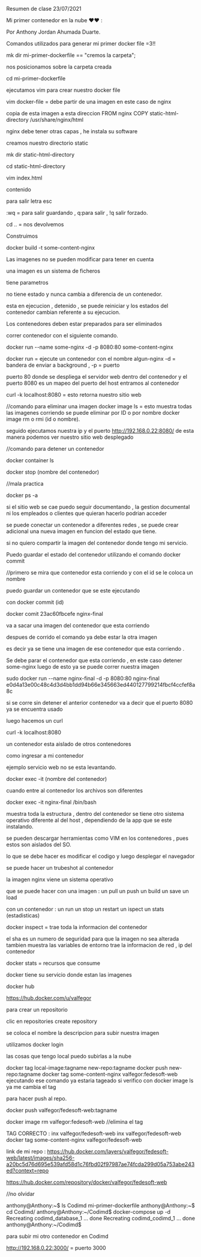 Resumen de clase 23/07/2021

Mi primer contenedor en la nube ♥♥ : 

Por Anthony Jordan Ahumada Duarte.

Comandos utilizados para generar mi primer docker file =3!!

mk dir mi-primer-dockerfile == "cremos la carpeta";

nos posicionamos sobre la carpeta creada

cd mi-primer-dockerfile

ejecutamos vim para crear nuestro docker file

vim docker-file = debe partir de una imagen en este caso de nginx


copia de esta imagen a esta direccion
FROM nginx
COPY static-html-directory /usr/share/nginx/html

nginx debe tener otras capas , he instala su software

creamos nuestro directorio static

mk dir static-html-directory

cd static-html-directory

vim index.html

contenido

para salir letra esc 

:wq = para salir guardando , q:para salir , !q salir forzado.

cd .. = nos devolvemos

Construimos

docker build -t some-content-nginx


Las imagenes no se pueden modificar para tener en cuenta

una imagen es un sistema de ficheros

tiene parametros

no tiene estado y nunca cambia a diferencia de un contenedor.

esta en ejecucion , detenido , se puede reiniciar y los estados del contenedor cambian referente a su ejecucion.

Los contenedores deben estar preparados para ser eliminados

correr contenedor con el siguiente comando.

docker run --name some-nginx -d -p 8080:80 some-content-nginx

docker run = ejecute un contenedor con el nombre algun-nginx -d = bandera de enviar a background , -p = puerto

puerto 80 donde se despliega el servidor web dentro del contenedor y el puerto 8080 es un mapeo del puerto del host entramos
al contenedor

curl -k localhost:8080 = esto retorna nuestro sitio web

//comando para eliminar una imagen docker image ls = esto muestra todas las imagenes corriendo
se puede eliminar por ID o por nombre
docker image rm o rmi (id o nombre).


seguido ejecutamos nuestra ip y el puerto http://192.168.0.22:8080/ de esta manera podemos ver nuestro sitio web desplegado

//comando para detener un contenedor 

docker container ls

docker stop (nombre del contenedor)


//mala practica

docker ps -a 

si el sitio web se cae puedo seguir documentando , la gestion documental ni los empleados o clientes que quieran hacerlo
podrian acceder

se puede conectar un contenedor a diferentes redes , se puede crear adicional una nueva imagen en funcion del estado que tiene.

si no quiero compartir la imagen del contenedor donde tengo mi servicio.

Puedo guardar el estado del contenedor
utilizando el comando
docker commit

//primero se mira que contenedor esta corriendo y con el id se le coloca un nombre

puedo guardar un contenedor que se este ejecutando

con docker commit (id)

docker comit 23ac60fbcefe nginx-final

va a sacar una imagen del contenedor que esta corriendo

despues de corrido el comando ya debe estar la otra imagen 

es decir ya se tiene una imagen de ese contenedor que esta corriendo .

Se debe parar el contenedor que esta corriendo , en este caso detener some-nginx
luego de esto ya se puede correr nuestra imagen


sudo docker run --name nginx-final -d -p 8080:80 nginx-final
e0d4a13e00c48c4d3d4bb1dd94b66e345663ed440127799214fbcf4ccfef8a8c

si se corre sin detener el anterior contenedor va a decir que el puerto 8080 ya se encuentra usado

luego hacemos un curl

curl -k localhost:8080


un contenedor esta aislado de otros contenedores 

como ingresar a mi contenedor

ejemplo servicio web no se esta levantando.

docker exec -it (nombre del contenedor)

cuando entre al contenedor los archivos son diferentes 

docker exec -it nginx-final /bin/bash

muestra toda la estructura , dentro del contenedor se tiene otro sistema operativo diferente al del host , dependiendo
de la app que se este instalando.


se pueden descargar herramientas como VIM en los contenedores , pues estos son aislados del SO.

lo que se debe hacer es modificar el codigo y luego desplegar el navegador	

se puede hacer un trubeshot al contenedor

la imagen nginx viene un sistema operativo

que se puede hacer con una imagen : 
un pull
un push
un build
un save
un load

con un contenedor : 
un run 
un stop
un restart
un ispect
un stats (estadisticas)

docker inspect = trae toda la informacion del contenedor

el sha es un numero de seguridad para que la imagen no sea alterada
tambien muestra las variables de entorno
trae la informacion de red , ip del contenedor

docker stats = recursos que consume

docker tiene su servicio donde estan las imagenes

docker hub

https://hub.docker.com/u/valfegor

para crear un repositorio

clic en repositories create repository

se coloca el nombre la descripcion para subir nuestra imagen

utilizamos docker login

las cosas que tengo local puedo subirlas a la nube

docker tag local-image:tagname new-repo:tagname
docker push new-repo:tagname
docker tag some-content-nginx valfegor:fedesoft-web
ejecutando ese comando ya estaria tageado
si verifico con docker image ls ya me cambia el tag

para hacer push al repo.

docker push valfegor/fedesoft-web:tagname

docker image rm valfegor:fedesoft-web //elimina el tag

TAG CORRECTO : 
inx valfegor/fedesoft-web
inx valfegor/fedesoft-web
docker tag some-content-nginx valfegor/fedesoft-web


link de mi repo : 
https://hub.docker.com/layers/valfegor/fedesoft-web/latest/images/sha256-a20bc5d76d695e539afd58d1c76fbd02f97987ae74fcda299d05a753abe243ed?context=repo

https://hub.docker.com/repository/docker/valfegor/fedesoft-web


//no olvidar 

anthony@Anthony:~$ ls
Codimd  mi-primer-dockerfile
anthony@Anthony:~$ cd Codimd/
anthony@Anthony:~/Codimd$ docker-compose up -d
Recreating codimd_database_1 ... done
Recreating codimd_codimd_1   ... done
anthony@Anthony:~/Codimd$

para subir mi otro contenedor en Codimd

http://192.168.0.22:3000/ = puerto 3000